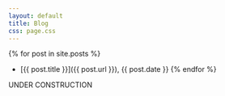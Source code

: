 ```yaml
---
layout: default
title: Blog
css: page.css
---
```


{% for post in site.posts %}
- [{{ post.title }}]({{ post.url }}), {{ post.date }}
{% endfor %}

UNDER CONSTRUCTION